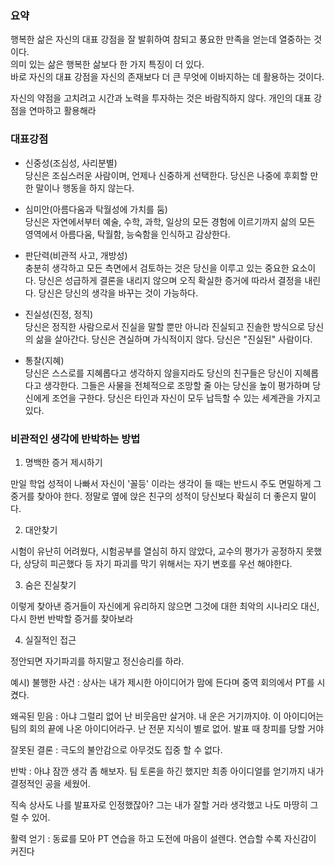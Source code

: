 
### 요약

행복한 삶은 자신의 대표 강점을 잘 발휘하여 참되고 풍요한 만족을 얻는데 열중하는 것이다.  
의미 있는 삶은 행복한 삶보다 한 가지 특징이 더 있다.  
바로 자신의 대표 강점을 자신의 존재보다 더 큰 무엇에 이바지하는 데 활용하는 것이다.

자신의 약점을 고치려고 시간과 노력을 투자하는 것은 바람직하지 않다. 개인의 대표 강점을 연마하고 활용해라

### 대표강점
- 신중성(조심성, 사리분별)  
당신은 조심스러운 사람이며, 언제나 신중하게 선택한다. 당신은 나중에 후회할 만한 말이나 행동을 하지 않는다.

- 심미안(아름다움과 탁월성에 가치를 둠)  
당신은 자연에서부터 예술, 수학, 과학, 일상의 모든 경험에 이르기까지 삶의 모든 영역에서 아름다움, 탁월함, 능숙함을 인식하고 감상한다.

- 판단력(비관적 사고, 개방성)  
충분히 생각하고 모든 측면에서 검토하는 것은 당신을 이루고 있는 중요한 요소이다. 당신은 성급하게 결론을 내리지 않으며 오직 확실한 증거에 따라서 결정을 내린다. 당신은 당신의 생각을 바꾸는 것이 가능하다.

- 진실성(진정, 정직)  
당신은 정직한 사람으로서 진실을 말할 뿐만 아니라 진실되고 진솔한 방식으로 당신의 삶을 살아간다. 당신은 견실하며 가식적이지 않다. 당신은 "진실된" 사람이다.

- 통찰(지혜)  
당신은 스스로를 지혜롭다고 생각하지 않을지라도 당신의 친구들은 당신이 지혜롭다고 생각한다. 그들은 사물을 전체적으로 조망할 줄 아는 당신을 높이 평가하며 당신에게 조언을 구한다. 당신은 타인과 자신이 모두 납득할 수 있는 세계관을 가지고 있다.


### 비관적인 생각에 반박하는 방법

1. 명백한 증거 제시하기

만일 학업 성적이 나빠서 자신이 '꼴등' 이라는 생각이 들 때는 반드시 주도 면밀하게 그 중거를 찾아야 한다.
정말로 옆에 앉은 친구의 성적이 당신보다 확실히 더 좋은지 말이다.

2. 대안찾기

시험이 유난히 어려웠다, 시험공부를 열심히 하지 않았다, 교수의 평가가 공정하지 못했다, 상당히 피곤했다 등
자기 파괴를 막기 위해서는 자기 변호를 우선 해야한다.

3. 숨은 진실찾기

이렇게 찾아낸 증거들이 자신에게 유리하지 않으면 그것에 대한 최악의 시나리오 대신,
다시 한번 반박할 증거를 찾아보라

4. 실질적인 접근

정안되면 자기파괴를 하지말고 정신승리를 하라.

예시)
불행한 사건 : 상사는 내가 제시한 아이디어가 맘에 든다며 중역 회의에서 PT를 시켰다.

왜곡된 믿음 : 아냐 그럴리 없어 난 비웃음만 살거야. 내 운은 거기까지야. 이 아이디어는 팀의 회의 끝에 나온 아이디어라구. 난 전문 지식이 별로 없어. 발표 때 창피를 당할 거야

잘못된 결론 : 극도의 불안감으로 아무것도 집중 할 수 없다.

반박 : 아냐 잠깐 생각 좀 해보자. 팀 토론을 하긴 했지만 최종 아이디얼를 얻기까지 내가 결정적인 공을 세웠어.

직속 상사도 나를 발표자로 인정했잖아? 그는 내가 잘할 거라 생각했고 나도 마땅히 그럴 수 있어.

활력 얻기 : 동료를 모아 PT 연습을 하고 도전에 마음이 설렌다. 연습할 수록 자신감이 커진다
